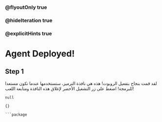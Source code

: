 ### @flyoutOnly true
### @hideIteration true
### @explicitHints true

# Agent Deployed!

## Step 1
لقد قمت بنجاح بتفعيل الروبوت! هذه هي نافذة الترميز، ستستخدمها عندما تكون مستعدا للبرمجة! اضغط على زر التشغيل الأخضر لإغلاق هذه النافذة ومتابعة اللعب!

```ghost
null
```
```template
{}
```
```
```package
```
